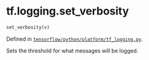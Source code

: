 <div itemscope itemtype="http://developers.google.com/ReferenceObject">
<meta itemprop="name" content="tf.logging.set_verbosity" />
</div>

# tf.logging.set_verbosity

``` python
set_verbosity(v)
```



Defined in [`tensorflow/python/platform/tf_logging.py`](https://www.tensorflow.org/code/tensorflow/python/platform/tf_logging.py).

Sets the threshold for what messages will be logged.
